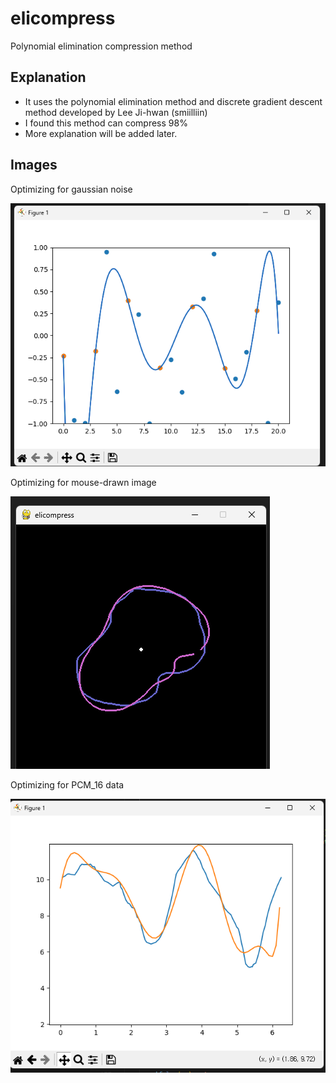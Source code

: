 # elicompress
Polynomial elimination compression method


## Explanation
- It uses the polynomial elimination method and discrete gradient descent method developed by Lee Ji-hwan (smiilliin)
- I found this method can compress 98%
- More explanation will be added later.

## Images
Optimizing for gaussian noise

![test2](test2.png)

Optimizing for mouse-drawn image

![test3](test3.png)

Optimizing for PCM_16 data

![PCM_16](test4.png)